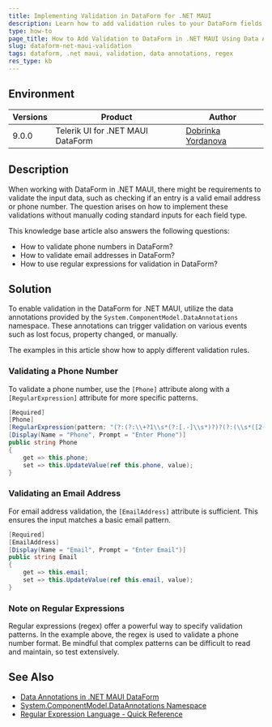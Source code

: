 ```yaml
---
title: Implementing Validation in DataForm for .NET MAUI
description: Learn how to add validation rules to your DataForm fields in .NET MAUI by using Data Annotations.
type: how-to
page_title: How to Add Validation to DataForm in .NET MAUI Using Data Annotations
slug: dataform-net-maui-validation
tags: dataform, .net maui, validation, data annotations, regex
res_type: kb
---
```


## Environment

| Versions | Product | Author | 
| --- | --- | ---- | 
| 9.0.0 | Telerik UI for .NET MAUI DataForm | [Dobrinka Yordanova](https://www.telerik.com/blogs/author/dobrinka-yordanova) | 

## Description

When working with DataForm in .NET MAUI, there might be requirements to validate the input data, such as checking if an entry is a valid email address or phone number. The question arises on how to implement these validations without manually coding standard inputs for each field type.

This knowledge base article also answers the following questions:
- How to validate phone numbers in DataForm?
- How to validate email addresses in DataForm?
- How to use regular expressions for validation in DataForm?

## Solution

To enable validation in the DataForm for .NET MAUI, utilize the data annotations provided by the `System.ComponentModel.DataAnnotations` namespace. These annotations can trigger validation on various events such as lost focus, property changed, or manually. 

The examples in this article show how to apply different validation rules.

### Validating a Phone Number

To validate a phone number, use the `[Phone]` attribute along with a `[RegularExpression]` attribute for more specific patterns. 

```csharp
[Required]
[Phone]
[RegularExpression(pattern: "(?:(?:\\+?1\\s*(?:[.-]\\s*)?)?(?:(\\s*([2-9]1[02-9]|[2-9][02-8]1|[2-9][02-8][02-9]‌​)\\s*)|([2-9]1[02-9]|[2-9][02-8]1|[2-9][02-8][02-9]))\\s*(?:[.-]\\s*)?)([2-9]1[02-9]‌​|[2-9][02-9]1|[2-9][02-9]{2})\\s*(?:[.-]\\s*)?([0-9]{4})(?:\\s*(?:#|x\\.?|ext\\.?|extension)\\s*(\\d+))?$", ErrorMessage = "Invalid phone format")]
[Display(Name = "Phone", Prompt = "Enter Phone")]
public string Phone
{
    get => this.phone;
    set => this.UpdateValue(ref this.phone, value);
}
```

### Validating an Email Address

For email address validation, the `[EmailAddress]` attribute is sufficient. This ensures the input matches a basic email pattern.

```csharp
[Required]
[EmailAddress]
[Display(Name = "Email", Prompt = "Enter Email")]
public string Email
{
    get => this.email;
    set => this.UpdateValue(ref this.email, value);
}
```

### Note on Regular Expressions

Regular expressions (regex) offer a powerful way to specify validation patterns. In the example above, the regex is used to validate a phone number format. Be mindful that complex patterns can be difficult to read and maintain, so test extensively.

## See Also

- [Data Annotations in .NET MAUI DataForm](https://docs.telerik.com/devtools/maui/controls/dataform/data-annotations)
- [System.ComponentModel.DataAnnotations Namespace](https://learn.microsoft.com/en-us/dotnet/api/system.componentmodel.dataannotations?view=net-9.0)
- [Regular Expression Language - Quick Reference](https://learn.microsoft.com/en-us/dotnet/standard/base-types/regular-expression-language-quick-reference)

